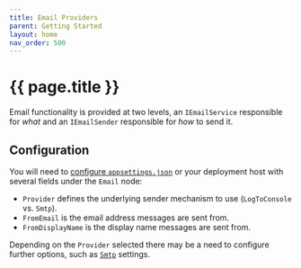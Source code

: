 ```yaml
---
title: Email Providers
parent: Getting Started
layout: home
nav_order: 500
---
```


# {{ page.title }}

Email functionality is provided at two levels, an `IEmailService` responsible for _what_ and an `IEmailSender` responsible for _how_ to send it.

## Configuration

You will need to [configure `appsettings.json`](../application-configuration) or your deployment host with several fields under the `Email` node:

- `Provider` defines the underlying sender mechanism to use (`LogToConsole` vs. `Smtp`).
- `FromEmail` is the email address messages are sent from.
- `FromDisplayName` is the display name messages are sent from.

Depending on the `Provider` selected there may be a need to configure further options, such as [`Smtp`](./smtp-provider) settings.
